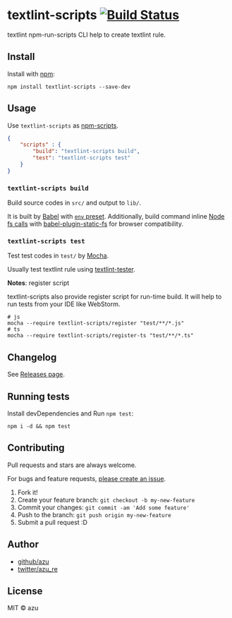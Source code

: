# textlint-scripts [![Build Status](https://travis-ci.org/textlint/textlint-scripts.svg?branch=master)](https://travis-ci.org/textlint/textlint-scripts)

textlint npm-run-scripts CLI help to create textlint rule.

## Install

Install with [npm](https://www.npmjs.com/):

    npm install textlint-scripts --save-dev

## Usage

Use `textlint-scripts` as [npm-scripts](https://docs.npmjs.com/misc/scripts).

```json
{
    "scripts" : {
        "build": "textlint-scripts build",
        "test": "textlint-scripts test"
    }
}
```


### `textlint-scripts build`

Build source codes in `src/` and output to `lib/`.

It is built by [Babel](https://babeljs.io/) with [`env` preset](https://babeljs.io/docs/plugins/preset-env/).
Additionally, build command inline [Node fs calls](https://nodejs.org/api/fs.html) with [babel-plugin-static-fs](https://github.com/Jam3/babel-plugin-static-fs) for browser compatibility. 

### `textlint-scripts test`

Test test codes in `test/` by [Mocha](http://mochajs.org/).

Usually test textlint rule using [textlint-tester](https://github.com/textlint/textlint-tester). 

**Notes**: register script

textlint-scripts also provide register script for run-time build.
It will help to run tests from your IDE like WebStorm.

```
# js
mocha --require textlint-scripts/register "test/**/*.js"
# ts
mocha --require textlint-scripts/register-ts "test/**/*.ts"
``` 

## Changelog

See [Releases page](https://github.com/textlint/textlint-scripts/releases).

## Running tests

Install devDependencies and Run `npm test`:

    npm i -d && npm test

## Contributing

Pull requests and stars are always welcome.

For bugs and feature requests, [please create an issue](https://github.com/textlint/textlint-scripts/issues).

1. Fork it!
2. Create your feature branch: `git checkout -b my-new-feature`
3. Commit your changes: `git commit -am 'Add some feature'`
4. Push to the branch: `git push origin my-new-feature`
5. Submit a pull request :D

## Author

- [github/azu](https://github.com/azu)
- [twitter/azu_re](https://twitter.com/azu_re)

## License

MIT © azu
